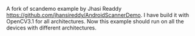 A fork of scandemo example by Jhasi Readdy https://github.com/jhansireddy/AndroidScannerDemo. I have build it with OpenCV3.1 for all architectures.
Now this example should run on all the devices with different architectures. 
